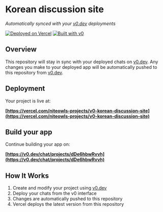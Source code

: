 # Korean discussion site

*Automatically synced with your [v0.dev](https://v0.dev) deployments*

[![Deployed on Vercel](https://img.shields.io/badge/Deployed%20on-Vercel-black?style=for-the-badge&logo=vercel)](https://vercel.com/niteowls-projects/v0-korean-discussion-site)
[![Built with v0](https://img.shields.io/badge/Built%20with-v0.dev-black?style=for-the-badge)](https://v0.dev/chat/projects/dDe6hbwRvvh)

## Overview

This repository will stay in sync with your deployed chats on [v0.dev](https://v0.dev).
Any changes you make to your deployed app will be automatically pushed to this repository from [v0.dev](https://v0.dev).

## Deployment

Your project is live at:

**[https://vercel.com/niteowls-projects/v0-korean-discussion-site](https://vercel.com/niteowls-projects/v0-korean-discussion-site)**

## Build your app

Continue building your app on:

**[https://v0.dev/chat/projects/dDe6hbwRvvh](https://v0.dev/chat/projects/dDe6hbwRvvh)**

## How It Works

1. Create and modify your project using [v0.dev](https://v0.dev)
2. Deploy your chats from the v0 interface
3. Changes are automatically pushed to this repository
4. Vercel deploys the latest version from this repository
